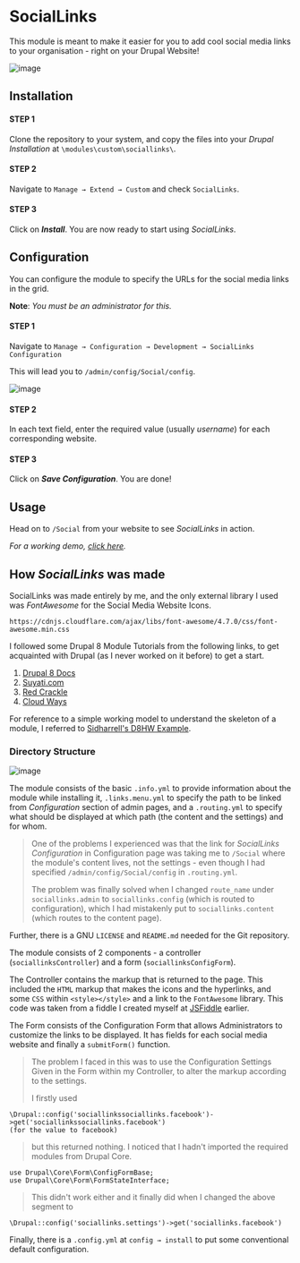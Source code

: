 # SocialLinks
This module is meant to make it easier for you to add cool social media links to your organisation - right on your Drupal Website!

![image](https://user-images.githubusercontent.com/25179158/48263659-e676e880-e44c-11e8-857f-7b750df4d526.png)

## Installation

#### STEP 1
Clone the repository to your system, and copy the files into your *Drupal Installation* at `\modules\custom\sociallinks\`.

#### STEP 2
Navigate to `Manage → Extend → Custom` and check `SocialLinks`.

#### STEP 3
Click on ***Install***. You are now ready to start using *SocialLinks*.

## Configuration
You can configure the module to specify the URLs for the social media links in the grid.

**Note**: *You must be an administrator for this.*

#### STEP 1
Navigate to `Manage → Configuration → Development → SocialLinks Configuration`

This will lead you to `/admin/config/Social/config`.

![image](https://user-images.githubusercontent.com/25179158/48264199-b7617680-e44e-11e8-9b48-f2d3c6ff7af5.png)

#### STEP 2
In each text field, enter the required value (usually *username*) for each corresponding website.

#### STEP 3
Click on ***Save Configuration***.  You are done!


## Usage
Head on to `/Social` from your website to see *SocialLinks* in action.

*For a working demo, [click here](http://dev-mriganksdrupalsite.pantheonsite.io/Social).*

## How *SocialLinks* was made
SocialLinks was made entirely by me, and the only external library I used was *FontAwesome* for the Social Media Website Icons.

    https://cdnjs.cloudflare.com/ajax/libs/font-awesome/4.7.0/css/font-awesome.min.css
I followed some Drupal 8 Module Tutorials from the following links, to get acquainted with Drupal (as I never worked on it before) to get a start.


 1. [Drupal 8 Docs](https://www.drupal.org/docs/8/creating-custom-modules/getting-started-background-prerequisites-drupal-8)
 2. [Suyati.com](https://suyati.com/blog/step-step-guide-create-custom-modules-drupal-8/)
 3. [Red Crackle](http://redcrackle.com/blog/say-hello-world-drupal-8-basic-steps-involved-creating-custom-module-drupal-8)
 4. [Cloud Ways](https://www.cloudways.com/blog/create-drupal-8-module/)

For reference to a simple working model to understand the skeleton of a module, I referred to [Sidharrell's D8HW Example](https://github.com/sidharrell/D8HWexample).

### Directory Structure
![image](https://user-images.githubusercontent.com/25179158/48297755-33eb6800-e4d6-11e8-9d31-28a57408951d.png)

The module consists of the basic `.info.yml` to provide information about the module while installing it, `.links.menu.yml` to specify the path to be linked from *Configuration* section of admin pages, and a `.routing.yml` to specify what should be displayed at which path (the content and the settings) and for whom.

> One of the problems I experienced was that the link for *SocialLinks Configuration* in Configuration page was taking me to `/Social` where the module's content lives, not the settings - even though I had specified `/admin/config/Social/config` in `.routing.yml`.
> 
> The problem was finally solved when I changed `route_name` under `sociallinks.admin`  to `sociallinks.config` (which is routed to configuration), which I had mistakenly put to `sociallinks.content	` (which routes to the content page).

Further, there is a GNU `LICENSE` and `README.md` needed for the Git repository.

The module consists of 2 components - a controller (`sociallinksController`) and a form (`sociallinksConfigForm`).

The Controller contains the markup that is returned to the page. This included the `HTML` markup that makes the icons and the hyperlinks, and some `CSS` within `<style></style>` and a link to the `FontAwesome` library. This code was taken from a fiddle I created myself at [JSFiddle](https://jsfiddle.net/mrigankpawagi/dd24utvp/) earlier.

The Form consists of the Configuration Form that allows Administrators to customize the links to be displayed. It has fields for each social media website and finally a `submitForm()` function. 

> The problem I faced in this was to use the Configuration Settings Given in the Form within my Controller, to alter the markup according to the settings. 
>
>I firstly used 

    \Drupal::config('sociallinkssociallinks.facebook')->get('sociallinkssociallinks.facebook')
    (for the value to facebook)

> but this returned nothing. I noticed that I hadn't imported the required modules from Drupal Core.

    use Drupal\Core\Form\ConfigFormBase;
    use Drupal\Core\Form\FormStateInterface;
> This didn't work either and it finally did when I changed the above segment to

    \Drupal::config('sociallinks.settings')->get('sociallinks.facebook')

Finally, there is a `.config.yml` at `config → install`  to put some conventional default configuration.
